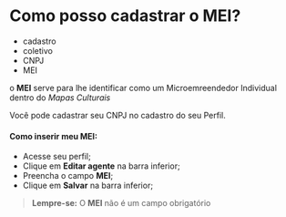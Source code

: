 # Como posso cadastrar o MEI?

- cadastro
- coletivo
- CNPJ
- MEI

o **MEI** serve para lhe identificar como um Microemreendedor Individual dentro do *Mapas Culturais*

Você pode cadastrar seu CNPJ no cadastro do seu Perfil.



#### **Como inserir meu MEI:**

* Acesse seu perfil;
* Clique em **Editar agente** na barra inferior;
* Preencha o campo **MEI**;
* Clique em **Salvar** na barra inferior;

> **Lempre-se:** O **MEI** não é um campo obrigatório

